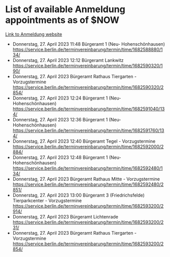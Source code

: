 # List of available Anmeldung appointments as of $NOW
[Link to Anmeldung website](https://service.berlin.de/terminvereinbarung/termin/tag.php?termin=1&anliegen[]=120686&dienstleisterlist=122210,122217,327316,122219,327312,122227,327314,122231,327346,122243,327348,122254,122252,329742,122260,329745,122262,329748,122271,327278,122273,327274,122277,327276,330436,122280,327294,122282,327290,122284,327292,122291,327270,122285,327266,122286,327264,122296,327268,150230,329760,122297,327286,122294,327284,122312,329763,122314,329775,122304,327330,122311,327334,122309,327332,317869,122281,327352,122279,329772,122283,122276,327324,122274,327326,122267,329766,122246,327318,122251,327320,122257,327322,122208,327298,122226,327300&herkunft=http%3A%2F%2Fservice.berlin.de%2Fdienstleistung%2F120686%2F)
- Donnerstag, 27. April 2023 11:48 Bürgeramt 1 (Neu- Hohenschönhausen) https://service.berlin.de/terminvereinbarung/termin/time/1682588880/134/
- Donnerstag, 27. April 2023 12:12 Bürgeramt Lankwitz https://service.berlin.de/terminvereinbarung/termin/time/1682590320/190/
- Donnerstag, 27. April 2023  Bürgeramt Rathaus Tiergarten - Vorzugstermine https://service.berlin.de/terminvereinbarung/termin/time/1682590320/2854/
- Donnerstag, 27. April 2023 12:24 Bürgeramt 1 (Neu- Hohenschönhausen) https://service.berlin.de/terminvereinbarung/termin/time/1682591040/134/
- Donnerstag, 27. April 2023 12:36 Bürgeramt 1 (Neu- Hohenschönhausen) https://service.berlin.de/terminvereinbarung/termin/time/1682591760/134/
- Donnerstag, 27. April 2023 12:40 Bürgeramt Tegel - Vorzugstermine https://service.berlin.de/terminvereinbarung/termin/time/1682592000/2884/
- Donnerstag, 27. April 2023 12:48 Bürgeramt 1 (Neu- Hohenschönhausen) https://service.berlin.de/terminvereinbarung/termin/time/1682592480/134/
- Donnerstag, 27. April 2023  Bürgeramt Rathaus Mitte - Vorzugstermine https://service.berlin.de/terminvereinbarung/termin/time/1682592480/2851/
- Donnerstag, 27. April 2023 13:00 Bürgeramt 3 (Friedrichsfelde) Tierparkcenter - Vorzugstermine https://service.berlin.de/terminvereinbarung/termin/time/1682593200/2914/
- Donnerstag, 27. April 2023  Bürgeramt Lichtenrade https://service.berlin.de/terminvereinbarung/termin/time/1682593200/231/
- Donnerstag, 27. April 2023  Bürgeramt Rathaus Tiergarten - Vorzugstermine https://service.berlin.de/terminvereinbarung/termin/time/1682593200/2854/
